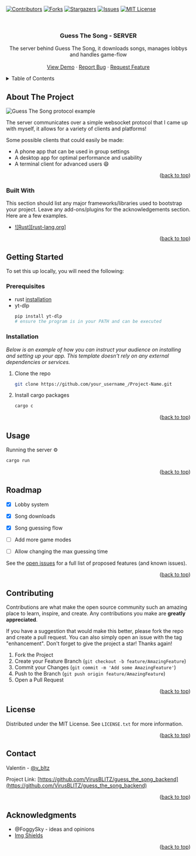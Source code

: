 <!-- Improved compatibility of back to top link: See: https://github.com/othneildrew/Best-README-Template/pull/73 -->
<a name="readme-top"></a>
<!--
*** Thanks for checking out the Best-README-Template. If you have a suggestion
*** that would make this better, please fork the repo and create a pull request
*** or simply open an issue with the tag "enhancement".
*** Don't forget to give the project a star!
*** Thanks again! Now go create something AMAZING! :D
-->



<!-- PROJECT SHIELDS -->
<!--
*** I'm using markdown "reference style" links for readability.
*** Reference links are enclosed in brackets [ ] instead of parentheses ( ).
*** See the bottom of this document for the declaration of the reference variables
*** for contributors-url, forks-url, etc. This is an optional, concise syntax you may use.
*** https://www.markdownguide.org/basic-syntax/#reference-style-links
-->
[![Contributors][contributors-shield]][contributors-url]
[![Forks][forks-shield]][forks-url]
[![Stargazers][stars-shield]][stars-url]
[![Issues][issues-shield]][issues-url]
[![MIT License][license-shield]][license-url]



<!-- PROJECT LOGO -->
<br />
<div align="center">

  <h3 align="center">Guess The Song - SERVER</h3>

  <p align="center">
    The server behind Guess The Song, it downloads songs, manages lobbys and handles game-flow
    <br />
    <br />
    <a href="https://gts.bltz.cloud">View Demo</a>
    ·
    <a href="https://github.com/VirusBLITZ/guess_the_song_backend/issues">Report Bug</a>
    ·
    <a href="https://github.com/VirusBLITZ/guess_the_song_backend/issues">Request Feature</a>
  </p>
</div>



<!-- TABLE OF CONTENTS -->
<details>
  <summary>Table of Contents</summary>
  <ol>
    <li>
      <a href="#about-the-project">About The Project</a>
      <ul>
        <li><a href="#built-with">Built With</a></li>
      </ul>
    </li>
    <li>
      <a href="#getting-started">Getting Started</a>
      <ul>
        <li><a href="#prerequisites">Prerequisites</a></li>
        <li><a href="#installation">Installation</a></li>
      </ul>
    </li>
    <li><a href="#roadmap">Roadmap</a></li>
    <li><a href="#contributing">Contributing</a></li>
    <li><a href="#license">License</a></li>
    <li><a href="#contact">Contact</a></li>
    <li><a href="#acknowledgments">Acknowledgments</a></li>
  </ol>
</details>



<!-- ABOUT THE PROJECT -->
## About The Project

![Guess The Song protocol example](https://github.com/VirusBLITZ/guess_the_song_backend/assets/58221423/b3565404-7d65-4db2-949c-8531574c54d6)

The server communicates over a simple websocket protocol that I came up with myself, it allows for a variety of clients and platforms!

Some possible clients that could easily be made:
* A phone app that can be used in group settings
* A desktop app for optimal performance and usability
* A terminal client for advanced users :smile:

<p align="right">(<a href="#readme-top">back to top</a>)</p>



### Built With

This section should list any major frameworks/libraries used to bootstrap your project. Leave any add-ons/plugins for the acknowledgements section. Here are a few examples.

* [![Rust][rust-lang.org]][Rust-url]

<p align="right">(<a href="#readme-top">back to top</a>)</p>



<!-- GETTING STARTED -->
## Getting Started

To set this up locally, you will need the following:

### Prerequisites


* rust [installation](https://www.rust-lang.org/tools/install)
* yt-dlp
  ```sh
  pip install yt-dlp
  # ensure the program is in your PATH and can be executed
  ```

### Installation

_Below is an example of how you can instruct your audience on installing and setting up your app. This template doesn't rely on any external dependencies or services._

1. Clone the repo
   ```sh
   git clone https://github.com/your_username_/Project-Name.git
   ```
2. Install cargo packages
   ```sh
   cargo c
   ```

<p align="right">(<a href="#readme-top">back to top</a>)</p>



<!-- USAGE EXAMPLES -->
## Usage

Running the server ⚙️

```sh
cargo run
```

<p align="right">(<a href="#readme-top">back to top</a>)</p>



<!-- ROADMAP -->
## Roadmap

- [x] Lobby system
- [x] Song downloads
- [x] Song guessing flow

- [ ] Add more game modes
- [ ] Allow changing the max guessing time

See the [open issues](https://github.com/VirusBLITZ/guess_the_song_backend/issues) for a full list of proposed features (and known issues).

<p align="right">(<a href="#readme-top">back to top</a>)</p>



<!-- CONTRIBUTING -->
## Contributing

Contributions are what make the open source community such an amazing place to learn, inspire, and create. Any contributions you make are **greatly appreciated**.

If you have a suggestion that would make this better, please fork the repo and create a pull request. You can also simply open an issue with the tag "enhancement".
Don't forget to give the project a star! Thanks again!

1. Fork the Project
2. Create your Feature Branch (`git checkout -b feature/AmazingFeature`)
3. Commit your Changes (`git commit -m 'Add some AmazingFeature'`)
4. Push to the Branch (`git push origin feature/AmazingFeature`)
5. Open a Pull Request

<p align="right">(<a href="#readme-top">back to top</a>)</p>



<!-- LICENSE -->
## License

Distributed under the MIT License. See `LICENSE.txt` for more information.

<p align="right">(<a href="#readme-top">back to top</a>)</p>



<!-- CONTACT -->
## Contact

Valentin - [@v_bltz](https://twitter.com/v_bltz)

Project Link: [https://github.com/VirusBLITZ/guess_the_song_backend](https://github.com/VirusBLITZ/guess_the_song_backend)

<p align="right">(<a href="#readme-top">back to top</a>)</p>



<!-- ACKNOWLEDGMENTS -->
## Acknowledgments

* @FoggySky - ideas and opinions
* [Img Shields](https://shields.io)

<p align="right">(<a href="#readme-top">back to top</a>)</p>



<!-- MARKDOWN LINKS & IMAGES -->
<!-- https://www.markdownguide.org/basic-syntax/#reference-style-links -->
[contributors-shield]: https://img.shields.io/github/contributors/VirusBLITZ/guess_the_song_backend.svg?style=for-the-badge
[contributors-url]: https://github.com/VirusBLITZ/guess_the_song_backend/graphs/contributors
[forks-shield]: https://img.shields.io/github/forks/VirusBLITZ/guess_the_song_backend.svg?style=for-the-badge
[forks-url]: https://github.com/VirusBLITZ/guess_the_song_backend/network/members
[stars-shield]: https://img.shields.io/github/stars/VirusBLITZ/guess_the_song_backend.svg?style=for-the-badge
[stars-url]: https://github.com/VirusBLITZ/guess_the_song_backend/stargazers
[issues-shield]: https://img.shields.io/github/issues/VirusBLITZ/guess_the_song_backend.svg?style=for-the-badge
[issues-url]: https://github.com/VirusBLITZ/guess_the_song_backend/issues
[license-shield]: https://img.shields.io/github/license/VirusBLITZ/guess_the_song_backend.svg?style=for-the-badge
[license-url]: https://github.com/VirusBLITZ/guess_the_song_backend/blob/master/LICENSE.txt

[Rust]: https://img.shields.io/badge/rust-000000?style=for-the-badge&logo=rust&logoColor=orange
[Rust-url]: https://rust-lang.org/

